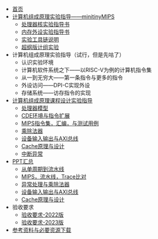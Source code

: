 * [首页](/)
* [计算机组成原理实验指导——minitinyMIPS](/miniminimips/main)
  * [处理器核实验指导书](miniminimips/old_guide)
  * [内存外设实验指导书](miniminimips/mem_device)
  * [实验工具链说明](miniminimips/env)
  * [超纲版计组实验](/miniminimips/advance)
* 计算机组成原理实验指导（试行，但是先咕了）
  * 认识实验环境
  * 计算机软件系统之下——以RISC-V为例的计算机指令集
  * 从一到无穷大——第一条指令与更多的指令
  * 外设访问——DPI-C实现外设
  * 存储系统——访存指令的实现
* [计算机组成原理课程设计实验指导](module/main.md)
  * [处理器模型](/module/CPU_Model) 
  * [CDE环境与指令扩展](module/CDE)
  * [MIPS指令集，汇编，与测试用例](module/ISA)
  * [乘除法器](module/mdu)
  * [设备输入输出与AXI总线](module/IOandAXI)
  * [Cache原理与设计](module/cache)
  * [中断异常](module/Exception)
* [PPT汇总](/ppt.md)
  * [从单周期到流水线](/slides/L1)
  * [MIPS，流水线，Trace比对](/slides/L2)
  * [异常处理与乘除法器](/slides/L3)
  * [设备输入输出与AXI总线](/slides/L4)
  * [Cache原理与设计](/slides/L5)
* 验收要求
  * [验收要求-2022版](grading/grading-2022)
  * [验收要求-2023版](grading/grading-2023)
* [参考资料与必要资源下载](reference)
